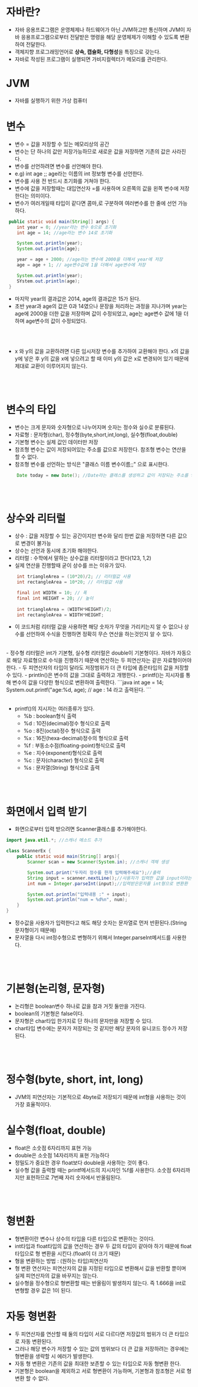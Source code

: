 
# 자바란?

- 자바 응용프로그램은 운영체제나 하드웨어가 아닌 JVM하고만 통신하며 JVM이 자바 응용프로그램으로부터 전달받은 명령을 해당 운영체제가 이해할 수 있도록 변환하여 전달한다.
- 객체지향 프로그래밍언어로 **상속, 캡슐화, 다형성**을 특징으로 갖는다.
- 자바로 작성된 프로그램이 실행되면 가비지컬렉터가 메모리를 관리한다.

# JVM
- 자바를 실행하기 위한 가상 컴퓨터

# 변수
- 변수 = 값을 저장할 수 있는 메모리상의 공간
- 변수는 단 하나의 값만 저장가능하므로 새로운 값을 저장하면 기존의 값은 사라진다.
- 변수를 선언하려면 변수를 선언해야 한다.
- e.g) int age ;; age라는 이름의 int 정보형 변수를 선언한다.
- 변수를 사용 전 반드시 초기화를 거쳐야 한다.
- 변수에 값을 저장할때는 대입연산자 =를 사용하며 오른쪽의 값을 왼쪽 변수에 저장한다는 의미이다.
- 변수가 여러개일때 타입이 같다면 콤마,로 구분하여 여러변수를 한 줄에 선언 가능하다.

```java
 public static void main(String[] args) {
    int year = 0; //year라는 변수 0으로 초기화
    int age = 14; //age라는 변수 14로 초기화

    System.out.println(year);
    System.out.println{age};

    year = age + 2000; //age라는 변수에 2000을 더해서 year에 저장
    age = age + 1; // age변수값에 1을 더해서 age변수에 저장

    System.out.println(year); 
    SYstem.out.println(age);
 }
 ```
 - 마지막 year의 결과값은 2014, age의 결과값은 15가 된다.
 - 초반 year과 age의 값은 0과 14였으나 문장을 처리하는 과정을 지나가며 year는 age에 2000을 더한 값을 저장하며 값이 수정되었고, age는 age변수 값에 1을 더하며 age변수의 값이 수정되었다.
<br>
<br>

- x 와 y의 값을 교환하려면 다른 임시저장 변수를 추가하여 교환해야 한다. x의 값을 y에 넣은 후 y의 값을 x에 넣으려고 할 때 이미 y의 값은 x로 변경되어 있기 때문에 제대로 교환이 이루어지지 않는다.
<br>
<br>

# 변수의 타입
- 변수는 크게 문자와 숫자형으로 나누어지며 숫자는 정수와 실수로 분류된다.
- 자료형 : 문자형(char), 정수형(byte,short,int,long), 실수형(float,double)
- 기본형 변수는 실제 값인 데이터만 저장
- 참조형 변수는 값이 저장되어있는 주소를 값으로 저장한다. 참조형 변수는 연산을 할 수 없다.
- 참조형 변수를 선언하는 방식은 "클래스 이름 변수이름;;" 으로 표시한다.

```java
    Date today = new Date(); //Date라는 클래스를 생성하고 값이 저장되는 주소를 today라는 변수에 저장한다.
```
<br>
<br>

# 상수와 리터럴
- 상수 : 값을 저장할 수 있는 공간이지만 변수와 달리 한번 값을 저장하면 다른 값으로 변경이 불가능
- 상수는 선언과 동시에 초기화 해야한다.
- 리터럴 : 수학에서 말하는 상수값을 리터럴이라고 한다(123, 1,2)
- 실제 연산을 진행할때 굳이 상수를 쓰는 이유가 있다.
```java
    int triangleArea = (10*20)/2; // 리터럴값 사용
    int rectangleArea = 10*20; // 리터럴값 사용

    final int WIDTH = 10; // 폭
    final int HEIGHT = 20; // 높이
    
    int triangleArea = (WIDTH*HEIGHT)/2;
    int rectangleArea = WIDTH*HEIGHT;
```

- 이 코드처럼 리터럴 값을 사용하면 해당 숫자가 무엇을 가리키는지 알 수 없으나 상수를 선언하여 수식을 진행하면 정확히 무슨 연산을 하는것인지 알 수 있다.
<br>
- 정수형 리터럴은 int가 기본형, 실수형 리터럴은 double이 기본형이다. 자바가 자동으로 해당 자료형으로 수식을 진행하기 때문에 연산하는 두 피연산자는 같은 자료형이어야 한다.
- 두 피연산자의 타입이 달라도 저장범위가 더 큰 타입에 좁은타입의 값을 저장할 수 있다.
- println()은 변수의 값을 그대로 출력하고 개행한다.
- printf()는 지시자를 통해 변수의 값을 다양한 형식으로 변환하여 출력한다.
```java
    int age = 14;
    System.out.printf("age:%d, age); // age : 14 라고 출력된다.
```
<br>
<br>

- printf()의 지시자는 여러종류가 있다.
    - %b : boolean형식 출력
    - %d : 10진(decimal)정수 형식으로 출력
    - %o : 8진(octal)정수 형식으로 출력
    - %x : 16진(hexa-decimal)정수의 형식으로 출력
    - %f : 부동소수점(floating-point)형식으로 출력
    - %e : 지수(exponent)형식으로 출력
    - %c : 문자(character) 형식으로 출력
    - %s : 문자열(String) 형식으로 출력
<br>
<br>

# 화면에서 입력 받기
- 화면으로부터 입력 받으려면 Scanner클래스를 추가해야한다.
```java
import java.util.*; //스캐너 메소드 추가

class ScannerEx {
    public static void main(String[] args){
        Scanner scan = new Scanner(System.in); //스캐너 객체 생성

        System.out.print("두자리 정수를 한개 입력해주세요");//출력
        String input = scanner.nextLine();//사용자가 입력한 값을 input이라는 변수에 저장
        int num = Integer.parseInt(input);//입력받은문자를 int형으로 변환환

        System.out.println("입력내용 :" + input);
        System.out.println("num = %d%n", num);
    }
}
```

- 정수값을 사용자가 입력한다고 해도 해당 숫자는 문자열로 먼저 반환된다.(String 문자형이기 때문에)
- 문자열을 다시 int정수형으로 변형하기 위해서 Integer.parseInt메서드를 사용한다.

<br>
<br>

# 기본형(논리형, 문자형)
- 논리형은 boolean변수 하나로 값을 참과 거짓 둘만을 가진다.
- boolean의 기본형은 false이다.
- 문자형은 char타입 한가지로 단 하나의 문자만을 저장할 수 있다.
- char타입 변수에는 문자가 저장되는 것 같지만 해당 문자의 유니코드 정수가 저장된다.
<br>
<br>

# 정수형(byte, short, int, long)
- JVM의 피연산자는 기본적으로 4byte로 저장되기 때문에 int형을 사용하는 것이 가장 효율적이다.

# 실수형(float, double)
- float은 소숫점 6자리까지 표현 가능
- double은 소숫점 14자리까지 표현 가능하다
- 정밀도가 중요한 경우 float보다 double을 사용하는 것이 좋다.
- 실수형 값을 출력할 때는 printf메서드의 지시자인 %f를 사용한다. 소숫점 6자리까지만 표현하므로 7번째 자리 숫자에서 반올림된다.

<br>
<br>

# 형변환

- 형변환이란 변수나 상수의 타입을 다른 타입으로 변환하는 것이다.
- int타입과 float타입의 값을 연산하는 경우 두 값의 타입이 같아야 하기 때문에 float타입으로 형 변환을 시킨다.(float이 더 크기 때문)
- 형을 변환하는 방법 : (원하는 타입)피연산자
- 형 변환 연산자는 피연산자의 값을 지정된 타입으로 변환해서 값을 반환할 뿐이며 실제 피연산자의 값을 바꾸지는 않는다.
- 실수형을 정수형으로 형변환할 때는 반올림이 발생하지 않는다. 즉 1.666을 int로 변형할 경우 값은 1이 된다. 

# 자동 형변환
- 두 피연산자를 연산할 때 둘의 타입이 서로 다르다면 저장값의 범위가 더 큰 타입으로 자동 변환된다.
- 그러나 해당 변수가 저장할 수 있는 값의 범위보다 더 큰 값을 저장하려는 경우에는 형변환을 생략할 시 에러가 발생한다.
- 자동 형 변환은 기존의 값을 최대한 보존할 수 있는 타입으로 자동 형변환 한다.
- 기본형은 boolean을 제외하고 서로 형변환이 가능하며, 기본형과 참조형은 서로 형변환 할 수 없다.